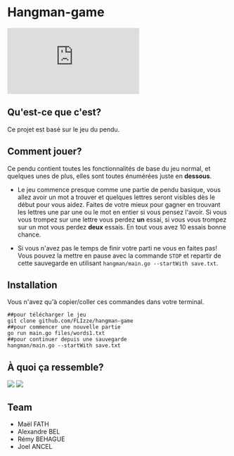 # Hangman-game

![english🇬🇧](https://ytrack.learn.ynov.com/git/fmael/hangman-classic/src/branch/master/README.md)

## Qu'est-ce que c'est?

Ce projet est basé sur le jeu du pendu.

## Comment jouer?

Ce pendu contient toutes les fonctionnalités de base du jeu normal, et quelques unes de plus, elles sont toutes énumérées juste en **dessous**.

* Le jeu commence presque comme une partie de pendu basique, vous allez avoir un mot a trouver et quelques lettres seront visibles dès le début pour vous aidez. Faites de votre mieux pour gagner en trouvant les lettres une par une ou le mot en entier si vous pensez l'avoir. Si vous vous trompez sur une lettre vous perdez **un** essai, si vous vous trompez sur un mot vous perdez **deux** essais. En tout vous avez 10 essais bonne chance.

* Si vous n'avez pas le temps de finir votre parti ne vous en faites pas! Vous pouvez la mettre en pause avec la commande `STOP` et repartir de cette sauvegarde en utilisant `hangman/main.go --startWith save.txt`.


## Installation

Vous n'avez qu'à copier/coller ces commandes dans votre terminal.
```shell
##pour télécharger le jeu
git clone github.com/FLIzze/hangman-game 
##pour commencer une nouvelle partie
go run main.go files/words1.txt
##pour continuer depuis une sauvegarde
hangman/main.go --startWith save.txt
```

## À quoi ça ressemble?

![](https://i.imgur.com/RC8pmmy.png)
![](https://i.imgur.com/83rAV0c.png)


## Team

- Maël FATH 
- Alexandre BEL
- Rémy BEHAGUE
- Joel ANCEL